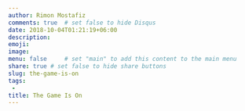 ```yaml
---
author: Rimon Mostafiz
comments: true	# set false to hide Disqus
date: 2018-10-04T01:21:19+06:00
description:
emoji:
image:
menu: false		# set "main" to add this content to the main menu
share: true	# set false to hide share buttons
slug: the-game-is-on
tags:
 -
title: The Game Is On
---
```

